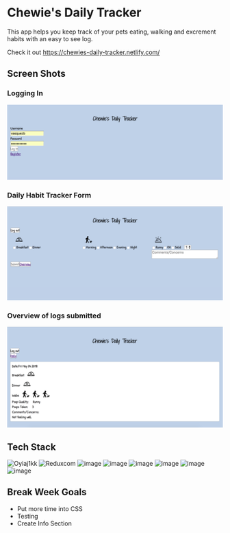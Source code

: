 <h1>Chewie's Daily Tracker</h1>
This app helps you keep track of your pets eating, walking and excrement habits with an easy to see log. 

Check it out 
https://chewies-daily-tracker.netlify.com/

<h2>Screen Shots</h2>
<h3>Logging In</h3>
<img src="/ScreenShots/LoggingIn.png" alt="LoggingIn">
<h3>Daily Habit Tracker Form </h3>
<img src="/ScreenShots/DailyTrackerForm.png" alt="LoggingIn">
<h3>Overview of logs submitted</h3>
<img src="/ScreenShots/OverviewLogs.png" alt="LoggingIn">
<br>
<h2>Tech Stack</h2>
<img src="https://img.stackshare.io/service/1020/OYIaJ1KK.png" alt="Oyiaj1kk" width="60" height="60">
<img itemprop="image" src="https://img.stackshare.io/stack/15297/reduxcom.png" alt="Reduxcom" width="60" height="60">
<img alt="image" itemprop="image" src="https://img.stackshare.io/service/1011/GWnVTc9j.png" width="60" height="60">
<img alt="image" itemprop="image" src="https://img.stackshare.io/service/1209/javascript.jpeg" width="60" height="60">
<img alt="image" itemprop="image" src="https://img.stackshare.io/service/2538/kEpgHiC9.png" width="60" height="60">
<img alt="image" itemprop="image" src="https://img.stackshare.io/service/1030/leaf-360x360.png" width="60" height="60">
<img alt="image" itemprop="image" src="https://img.stackshare.io/service/1231/rMSbg7XZ.png" width="60" height="60">
<img alt="image" itemprop="image" src="https://img.stackshare.io/service/1163/hashtag.png" width="60" height="60">

<h2>Break Week Goals</h2>
<ul>
  <li>Put more time into CSS</li>
  <li>Testing</li>
  <li>Create Info Section</li>
  
</ul>

